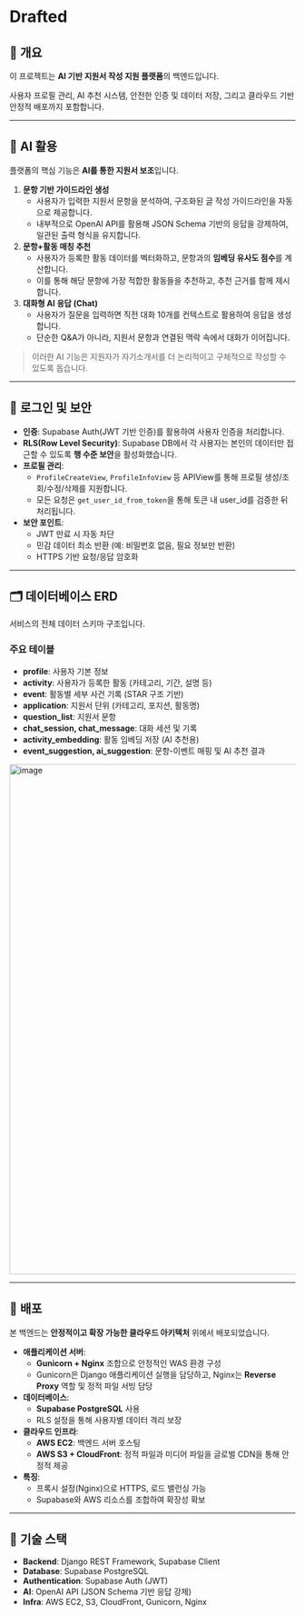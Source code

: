 # Drafted

## 📌 개요

이 프로젝트는 **AI 기반 지원서 작성 지원 플랫폼**의 백엔드입니다.

사용자 프로필 관리, AI 추천 시스템, 안전한 인증 및 데이터 저장, 그리고 클라우드 기반 안정적 배포까지 포함합니다.

---

## 🤖 AI 활용

플랫폼의 핵심 기능은 **AI를 통한 지원서 보조**입니다.

1. **문항 기반 가이드라인 생성**
    - 사용자가 입력한 지원서 문항을 분석하여, 구조화된 글 작성 가이드라인을 자동으로 제공합니다.
    - 내부적으로 OpenAI API를 활용해 JSON Schema 기반의 응답을 강제하여, 일관된 출력 형식을 유지합니다.
2. **문항+활동 매칭 추천**
    - 사용자가 등록한 활동 데이터를 벡터화하고, 문항과의 **임베딩 유사도 점수**를 계산합니다.
    - 이를 통해 해당 문항에 가장 적합한 활동들을 추천하고, 추천 근거를 함께 제시합니다.
3. **대화형 AI 응답 (Chat)**
    - 사용자가 질문을 입력하면 직전 대화 10개를 컨텍스트로 활용하여 응답을 생성합니다.
    - 단순한 Q&A가 아니라, 지원서 문항과 연결된 맥락 속에서 대화가 이어집니다.

> 이러한 AI 기능은 지원자가 자기소개서를 더 논리적이고 구체적으로 작성할 수 있도록 돕습니다.
> 

---

## 🔐 로그인 및 보안

- **인증**: Supabase Auth(JWT 기반 인증)를 활용하여 사용자 인증을 처리합니다.
- **RLS(Row Level Security)**: Supabase DB에서 각 사용자는 본인의 데이터만 접근할 수 있도록 **행 수준 보안**을 활성화했습니다.
- **프로필 관리**:
    - `ProfileCreateView`, `ProfileInfoView` 등 APIView를 통해 프로필 생성/조회/수정/삭제를 지원합니다.
    - 모든 요청은 `get_user_id_from_token`을 통해 토큰 내 user_id를 검증한 뒤 처리됩니다.
- **보안 포인트**:
    - JWT 만료 시 자동 차단
    - 민감 데이터 최소 반환 (예: 비밀번호 없음, 필요 정보만 반환)
    - HTTPS 기반 요청/응답 암호화

---

## 🗂 데이터베이스 ERD

서비스의 전체 데이터 스키마 구조입니다.

### 주요 테이블

- **profile**: 사용자 기본 정보
- **activity**: 사용자가 등록한 활동 (카테고리, 기간, 설명 등)
- **event**: 활동별 세부 사건 기록 (STAR 구조 기반)
- **application**: 지원서 단위 (카테고리, 포지션, 활동명)
- **question_list**: 지원서 문항
- **chat_session, chat_message**: 대화 세션 및 기록
- **activity_embedding**: 활동 임베딩 저장 (AI 추천용)
- **event_suggestion, ai_suggestion**: 문항-이벤트 매핑 및 AI 추천 결과

<img width="1618" height="898" alt="image" src="https://github.com/user-attachments/assets/dddc42c1-a060-48f4-ab88-58a35177cfd2" />


---

## 🚀 배포

본 백엔드는 **안정적이고 확장 가능한 클라우드 아키텍처** 위에서 배포되었습니다.

- **애플리케이션 서버**:
    - **Gunicorn + Nginx** 조합으로 안정적인 WAS 환경 구성
    - Gunicorn은 Django 애플리케이션 실행을 담당하고, Nginx는 **Reverse Proxy** 역할 및 정적 파일 서빙 담당
- **데이터베이스**:
    - **Supabase PostgreSQL** 사용
    - RLS 설정을 통해 사용자별 데이터 격리 보장
- **클라우드 인프라**:
    - **AWS EC2**: 백엔드 서버 호스팅
    - **AWS S3 + CloudFront**: 정적 파일과 미디어 파일을 글로벌 CDN을 통해 안정적 제공
- **특징**:
    - 프록시 설정(Nginx)으로 HTTPS, 로드 밸런싱 가능
    - Supabase와 AWS 리소스를 조합하여 확장성 확보

---

## 📜 기술 스택

- **Backend**: Django REST Framework, Supabase Client
- **Database**: Supabase PostgreSQL
- **Authentication**: Supabase Auth (JWT)
- **AI**: OpenAI API (JSON Schema 기반 응답 강제)
- **Infra**: AWS EC2, S3, CloudFront, Gunicorn, Nginx
